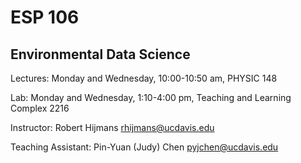 # ESP 106
## Environmental Data Science

Lectures:  Monday and Wednesday, 10:00-10:50 am, PHYSIC 148

Lab: Monday and Wednesday, 1:10-4:00 pm, Teaching and Learning Complex 2216

Instructor: Robert Hijmans <rhijmans@ucdavis.edu>

Teaching Assistant: Pin-Yuan (Judy) Chen <pyjchen@ucdavis.edu> 
